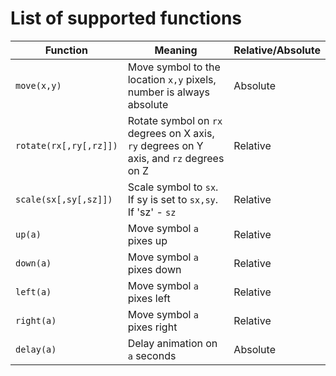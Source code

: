 # List of supported functions

| Function | Meaning | Relative/Absolute |
|----------|---------|----------|
| `move(x,y)` | Move symbol to the location `x,y` pixels, number is always absolute | Absolute |
| `rotate(rx[,ry[,rz]])` | Rotate symbol on `rx` degrees on X axis, `ry` degrees on Y axis, and `rz` degrees on Z | Relative |
| `scale(sx[,sy[,sz]])` | Scale symbol to `sx`. If sy is set to `sx,sy`. If 'sz' - `sz` | Relative |
| `up(a)` | Move symbol `a` pixes up| Relative |
| `down(a)` | Move symbol `a` pixes down| Relative |
| `left(a)` | Move symbol `a` pixes left| Relative |
| `right(a)` | Move symbol `a` pixes right| Relative |
| `delay(a)` | Delay animation on `a` seconds| Absolute |